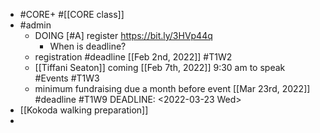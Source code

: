 - #CORE+ #[[CORE class]]
- #admin
	- DOING [#A] register https://bit.ly/3HVp44q
		- When is deadline?
	- registration #deadline [[Feb 2nd, 2022]] #T1W2
	- [[Tiffani Seaton]] coming [[Feb 7th, 2022]] 9:30 am to speak #Events #T1W3
	- minimum fundraising due a month before event [[Mar 23rd, 2022]] #deadline #T1W9
	  DEADLINE: <2022-03-23 Wed>
- [[Kokoda walking preparation]]
-